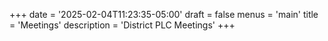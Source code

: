 +++
date = '2025-02-04T11:23:35-05:00'
draft = false
menus = 'main'
title = 'Meetings'
description = 'District PLC Meetings'
+++